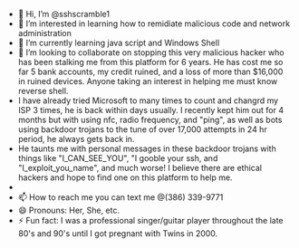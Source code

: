- 👋 Hi, I’m @sshscramble1
- 👀 I’m interested in learning how to remidiate malicious code and network administration
- 🌱 I’m currently learning java script and Windows Shell
- 💞️ I’m looking to collaborate on stopping this very malicious hacker who has been stalking me from this platform for 6 years.  He has cost me so far 5 bank accounts, my credit ruined, and a loss of more than $16,000 in ruined devices.  Anyone taking an interest in helping me must know reverse shell.
- I have already tried Microsoft to many times to count and changrd my ISP 3 times, he is back within days usually. I recently kept him out for 4 months but with using nfc, radio frequency, and "ping", as well as bots using backdoor trojans to the tune of over 17,000 attempts in 24 hr period, he always gets back in.
- He taunts me with personal messages in these backdoor trojans with things like "I_CAN_SEE_YOU", "I gooble your ssh, and "I_exploit_you_name", and much worse! I believe there are ethical hackers and hope to find one on this platform to help me.
- 
- 📫 How to reach me you can text me @(386) 339-9771
- 😄 Pronouns: Her, She, etc.
- ⚡ Fun fact: I was a professional singer/guitar player throughout the late 80's and 90's until I got pregnant with Twins in 2000.

<!---
sshscramble1/sshscramble1 is a ✨ special ✨ repository because its `README.md` (this file) appears on your GitHub profile.
You can click the Preview link to take a look at your changes.
--->
